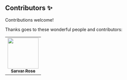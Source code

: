 
## Contributors ✨

Contributions welcome!

Thanks goes to these wonderful people and contributors:

<table>
  <tr>
    <td align="center">
      <a href="https://github.com/sarvarrose">
        <img src="https://avatars.githubusercontent.com/u/47109217?v=4?s=100" width="100px;" alt=""/><br />
        <sub><b>Sarvar Rose</b></sub>
      </a>
  </tr>
</table>
